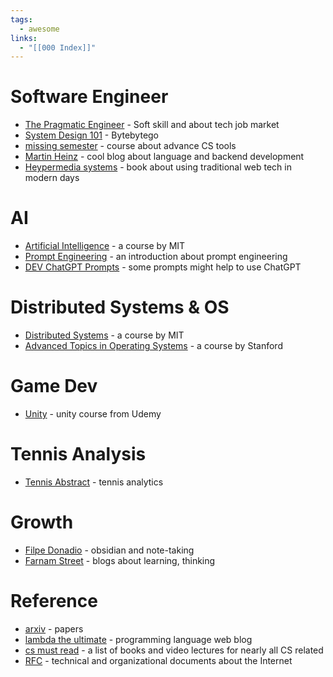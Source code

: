 ```yaml
---
tags:
  - awesome
links:
  - "[[000 Index]]"
---
```


# Software Engineer

- [The Pragmatic Engineer](https://blog.pragmaticengineer.com) - Soft skill and about tech job market
- [System Design 101](https://github.com/ByteByteGoHq/system-design-101) - Bytebytego
- [missing semester](https://www.youtube.com/c/MissingSemester/playlists) - course about advance CS tools
- [Martin Heinz](https://martinheinz.dev/) - cool blog about language and backend development
- [Heypermedia systems](https://hypermedia.systems/book/contents/) - book about using traditional web tech in modern days

# AI

- [Artificial Intelligence](https://youtu.be/TjZBTDzGeGg) - a course by MIT
- [Prompt Engineering](https://github.com/brexhq/prompt-engineering) - an introduction about prompt engineering
- [DEV ChatGPT Prompts](https://github.com/PickleBoxer/dev-chatgpt-prompts) - some prompts might help to use ChatGPT

# Distributed Systems & OS

- [Distributed Systems](https://pdos.csail.mit.edu/6.824/schedule.html) - a course by MIT
- [Advanced Topics in Operating Systems](http://web.stanford.edu/class/cs240/) - a course by Stanford

# Game Dev

- [Unity](https://www.udemy.com/home/my-courses/learning/) - unity course from Udemy

# Tennis Analysis

- [Tennis Abstract](http://www.tennisabstract.com/blog/) - tennis analytics

# Growth

- [Filpe Donadio](https://filipedonadio.com/blog/) - obsidian and note-taking
- [Farnam Street](https://fs.blog/) - blogs about learning, thinking

# Reference

- [arxiv](https://arxiv.org/) - papers
- [lambda the ultimate](http://lambda-the-ultimate.org/) - programming language web blog
- [cs must read](https://teachyourselfcs.com/) - a list of books and video lectures for nearly all CS related
- [RFC](https://www.rfc-editor.org/) - technical and organizational documents about the Internet

